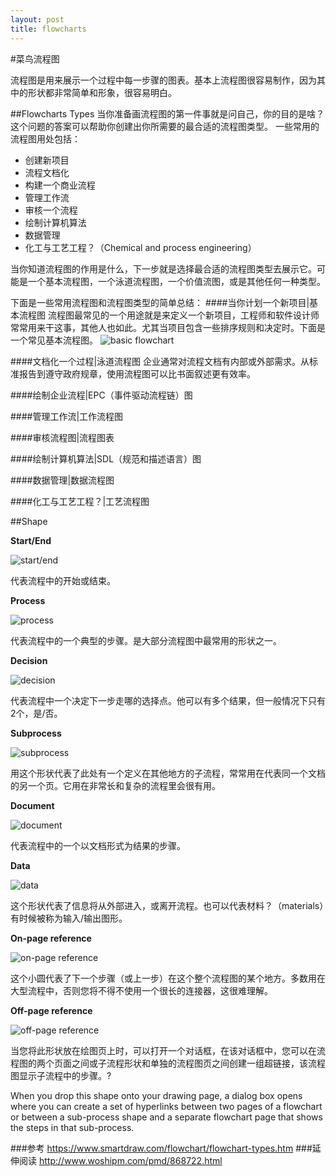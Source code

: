```yaml
---
layout: post
title: flowcharts
---
```


#菜鸟流程图

流程图是用来展示一个过程中每一步骤的图表。基本上流程图很容易制作，因为其中的形状都非常简单和形象，很容易明白。

##Flowcharts Types
当你准备画流程图的第一件事就是问自己，你的目的是啥？这个问题的答案可以帮助你创建出你所需要的最合适的流程图类型。
一些常用的流程图用处包括：
* 创建新项目
* 流程文档化
* 构建一个商业流程
* 管理工作流
* 审核一个流程
* 绘制计算机算法
* 数据管理
* 化工与工艺工程？（Chemical and process engineering）

当你知道流程图的作用是什么，下一步就是选择最合适的流程图类型去展示它。可能是一个基本流程图，一个泳道流程图，一个价值流图，或是其他任何一种类型。

下面是一些常用流程图和流程图类型的简单总结：
####当你计划一个新项目|基本流程图
流程图最常见的一个用途就是来定义一个新项目，工程师和软件设计师常常用来干这事，其他人也如此。尤其当项目包含一些排序规则和决定时。下面是一个常见基本流程图。
![basic flowchart](https://wcs.smartdraw.com/flowchart/img/basic-flowchart-1.jpg?bn=1510011106)

####文档化一个过程|泳道流程图
企业通常对流程文档有内部或外部需求。从标准报告到遵守政府规章，使用流程图可以比书面叙述更有效率。

####绘制企业流程|EPC（事件驱动流程链）图

####管理工作流|工作流程图

####审核流程图|流程图表

####绘制计算机算法|SDL（规范和描述语言）图

####数据管理|数据流程图

####化工与工艺工程？|工艺流程图

##Shape

**Start/End**

![start/end](https://support.content.office.net/en-us/media/022c8ba9-01e8-4fd1-9967-170e82450352.gif)

代表流程中的开始或结束。



**Process**

![process](https://support.content.office.net/en-us/media/0f129ef2-5081-4d99-98b1-e288211dbd0d.gif)

代表流程中的一个典型的步骤。是大部分流程图中最常用的形状之一。



**Decision**

![decision](https://support.content.office.net/en-us/media/d4c68a25-77e1-43eb-be3c-9a5ea2b75d8b.gif)

代表流程中一个决定下一步走哪的选择点。他可以有多个结果，但一般情况下只有2个，是/否。



**Subprocess**

![subprocess](https://support.content.office.net/en-us/media/e9a0d5e3-cf95-4408-aea5-80734d8e005e.gif)

用这个形状代表了此处有一个定义在其他地方的子流程，常常用在代表同一个文档的另一个页。它用在非常长和复杂的流程里会很有用。



**Document**

![document](https://support.content.office.net/en-us/media/908189d1-3723-4671-8a75-da38f163e608.gif)

代表流程中的一个以文档形式为结果的步骤。



**Data**

![data](https://support.content.office.net/en-us/media/5036f7e8-c5c5-4cf1-a927-9b6593ae7640.gif)

这个形状代表了信息将从外部进入，或离开流程。也可以代表材料？（materials）有时候被称为输入/输出图形。



**On-page reference**

![on-page reference](https://support.content.office.net/en-us/media/dc191c39-e01f-474c-8c81-1230e60e3a07.gif)

这个小圆代表了下一个步骤（或上一步）在这个整个流程图的某个地方。多数用在大型流程中，否则您将不得不使用一个很长的连接器，这很难理解。



**Off-page reference**

![off-page reference](https://support.content.office.net/en-us/media/ace7a45e-cba1-4cd9-8b6b-2bb59d9de40a.gif)

当您将此形状放在绘图页上时，可以打开一个对话框，在该对话框中，您可以在流程图的两个页面之间或子流程形状和单独的流程图页之间创建一组超链接，该流程图显示子流程中的步骤。?

When you drop this shape onto your drawing page, a dialog box opens 
where you can create a set of hyperlinks between two pages of a 
flowchart or between a sub-process shape and a separate flowchart page 
that shows the steps in that sub-process.


###参考
https://www.smartdraw.com/flowchart/flowchart-types.htm
###延伸阅读
http://www.woshipm.com/pmd/868722.html
